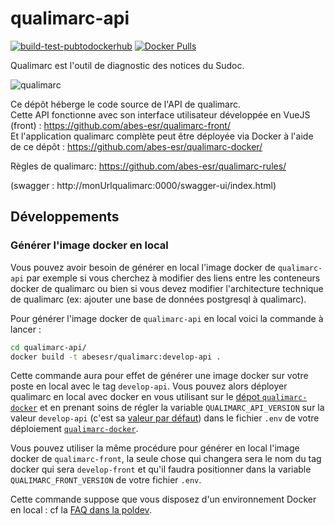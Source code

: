 # qualimarc-api

[![build-test-pubtodockerhub](https://github.com/abes-esr/qualimarc-api/actions/workflows/build-test-pubtodockerhub.yml/badge.svg)](https://github.com/abes-esr/qualimarc-api/actions/workflows/build-test-pubtodockerhub.yml) [![Docker Pulls](https://img.shields.io/docker/pulls/abesesr/qualimarc.svg)](https://hub.docker.com/r/abesesr/qualimarc/)

Qualimarc est l'outil de diagnostic des notices du Sudoc.

![qualimarc](https://user-images.githubusercontent.com/328244/203315079-4cabb49a-58a8-4778-80b5-d789e48fb94d.PNG)

Ce dépôt héberge le code source de l'API de qualimarc.  
Cette API fonctionne avec son interface utilisateur développée en VueJS (front) : https://github.com/abes-esr/qualimarc-front/  
Et l'application qualimarc complète peut être déployée via Docker à l'aide de ce dépôt : https://github.com/abes-esr/qualimarc-docker/  

Règles de qualimarc: https://github.com/abes-esr/qualimarc-rules/

(swagger : http://monUrlqualimarc:0000/swagger-ui/index.html)


## Développements

### Générer l'image docker en local

Vous pouvez avoir besoin de générer en local l'image docker de ``qualimarc-api`` par exemple si vous cherchez à modifier des liens entre les conteneurs docker de qualimarc ou bien si vous devez modifier l'architecture technique de qualimarc (ex: ajouter une base de données postgresql à qualimarc).

Pour générer l'image docker de ``qualimarc-api`` en local voici la commande à lancer :
```bash
cd qualimarc-api/
docker build -t abesesr/qualimarc:develop-api .
```

Cette commande aura pour effet de générer une image docker sur votre poste en local avec le tag ``develop-api``. Vous pouvez alors déployer qualimarc en local avec docker en vous utilisant sur le [dépot ``qualimarc-docker``](https://github.com/abes-esr/qualimarc-docker) et en prenant soins de régler la variable ``QUALIMARC_API_VERSION`` sur la valeur ``develop-api`` (c'est sa [valeur par défaut](https://github.com/abes-esr/qualimarc-docker/blob/e849157904619778d461c584a5bb770edb1fa667/.env-dist#L20)) dans le fichier ``.env`` de votre déploiement [``qualimarc-docker``](https://github.com/abes-esr/qualimarc-docker).

Vous pouvez utiliser la même procédure pour générer en local l'image docker de ``qualimarc-front``, la seule chose qui changera sera le nom du tag docker qui sera ``develop-front`` et qu'il faudra positionner dans la variable ``QUALIMARC_FRONT_VERSION`` de votre fichier ``.env``.


Cette commande suppose que vous disposez d'un environnement Docker en local : cf la [FAQ dans la poldev](https://github.com/abes-esr/abes-politique-developpement/blob/main/10-FAQ.md#configuration-dun-environnement-docker-sous-windows-10).
